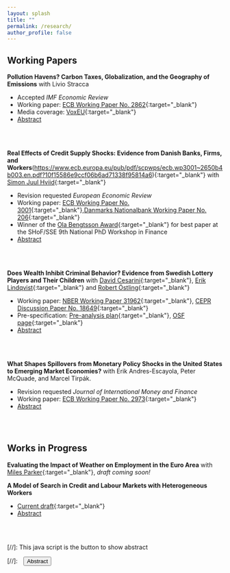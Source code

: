 ```yaml
---
layout: splash
title: ""
permalink: /research/
author_profile: false
---
```

## Working Papers
**Pollution Havens? Carbon Taxes, Globalization, and the Geography of Emissions** with Livio Stracca 
* Accepted *IMF Economic Review*
* Working paper: [ECB Working Paper No. 2862](https://www.ecb.europa.eu/pub/pdf/scpwps/ecb.wp2862~47f293b3f5.en.pdf){:target="_blank"}
* Media coverage: [VoxEU](https://cepr.org/voxeu/columns/carbon-leakage-additional-argument-international-cooperation-climate-policies){:target="_blank"}
* <a href="#/" onclick="visib('abstract_carbontaxes')">Abstract</a>
<div id="abstract_carbontaxes" style="display: none; text-align: justify; line-height: 100%" ><small>
This paper examines the impact of national carbon taxes on CO2 emissions. To achieve this, we conduct local projections on a cross-country panel dataset, aligning measures of carbon dioxide emissions with data on the introduction of carbon taxes and their associated prices. Importantly, we consider both territorial emissions — those emitted within a country's borders — and consumption emissions — those emitted globally to satisfy domestic demand. We find that carbon taxes reduce territorial emissions over time but have no significant effect on consumption emissions. Our estimates are robust to propensity-score weighting adjustments, controlling for the role of other environmental policies, and are primarily driven by countries that are more open to trade. In contrast, we find that variation in carbon prices from the European Union's Emissions Trading System (ETS) have a negative impact on both territorial and consumption emissions. Overall, our findings underscore the limitations of national carbon pricing schemes and emphasize the importance of international cooperation in reducing global emissions.</small></div>
<br/><br/>

**Real Effects of Credit Supply Shocks: Evidence from Danish Banks, Firms, and Workers**(https://www.ecb.europa.eu/pub/pdf/scpwps/ecb.wp3001~2650b4b003.en.pdf?10f15586e9ccf06b6ad71338f95814a6){:target="_blank"} with [Simon Juul Hviid](https://sites.google.com/view/sjhviid/home){:target="_blank"}
* Revision requested *European Economic Review*
* Working paper: [ECB Working Paper No. 3001](https://www.ecb.europa.eu/pub/pdf/scpwps/ecb.wp3001~2650b4b003.en.pdf?10f15586e9ccf06b6ad71338f95814a6){:target="_blank"},[Danmarks Nationalbank Working Paper No. 206](https://www.nationalbanken.dk/en/news-and-knowledge/publications-and-speeches/working-paper/2024/real-effects-of-credit-supply-shocks-evidence-from-danish-banks-firms-and-workers){:target="_blank"}
* Winner of the [Ola Bengtsson Award](https://www.hhs.se/en/houseoffinance/outreach/news--press/news/2020/ola-bengtsson-award-for-best-finance-phd-paper/){:target="_blank"} for best paper at the SHoF/SSE 9th National PhD Workshop in Finance
* <a href="#/" onclick="visib('abstract_firmcredit')">Abstract</a>
<div id="abstract_firmcredit" style="display: none; text-align: justify; line-height: 100%" ><small>
Contractions in credit supply can lead firms to reduce their level of employment, yet little is known about how these shocks affect the composition of firms’ employees and outcomes at the worker level. This paper investigates how bank distress affects credit provision and its effects on employment beyond firm-level aggregates. To do so, we use a novel dataset built from administrative and tax records linking all banks, firms, and workers in Denmark. We show that banks that were particularly exposed to the 2008-09 financial crisis cut lending to firms, and firms were unable to fully compensate with financing from alternate sources. The decrease in credit supply led to a drop in firm-level employment, with effects concentrated among firms with low pre-crisis liquidity, and on employment of low-educated and non-managerial workers. At the worker level, we find that positive effects on unemployment were driven by effects on low-educated, non-managerial and short-tenured workers. Our estimates suggest that cuts in bank lending can account for at least 5% of the fall in employment of low-educated workers in our sample, and are an important factor behind heterogeneous employment dynamics in times of contractionary credit.</small></div>
<br/><br/>

**Does Wealth Inhibit Criminal Behavior? Evidence from Swedish Lottery Players and Their Children** with [David Cesarini](https://sites.google.com/a/nyu.edu/dac12/home){:target="_blank"}, [Erik Lindqvist](https://sites.google.com/site/eriklindqvistsse/){:target="_blank"} and [Robert Östling](https://sites.google.com/view/robertostling){:target="_blank"}
* Working paper: [NBER Working Paper 31962](https://www.nber.org/papers/w31962){:target="_blank"}, [CEPR Discussion Paper No. 18649](https://cepr.org/publications/dp18649){:target="_blank"}
* Pre-specification: [Pre-analysis plan](https://cschroe.github.io/files/Pre-analysis_plan_210616.pdf){:target="_blank"}, [OSF page](https://osf.io/gw35j/){:target="_blank"}
* <a href="#/" onclick="visib('abstract_crime')">Abstract</a>
<div id="abstract_crime" style="display: none; text-align: justify; line-height: 100%" ><small>
There is a well-established negative gradient between economic status and crime, but its underlying causal mechanisms are not well understood. We use data on four Swedish lotteries matched to data on criminal convictions to gauge the causal effect of financial windfalls on player's own crime and their children's delinquency. We estimate a positive but statistically insignificant effect of lottery wealth on players' own conviction risk. Our estimates allow us to rule out effects one fifth as large as the cross-sectional gradient between income and crime. We also estimate a less precise null effect of parental lottery wealth on child delinquency.</small></div>
<br/><br/>

**What Shapes Spillovers from Monetary Policy Shocks in the United States to Emerging Market Economies?** with Erik Andres-Escayola, Peter McQuade, and Marcel Tirpák. 
* Revision requested *Journal of International Money and Finance*
* Working paper: [ECB Working Paper No. 2973](https://www.ecb.europa.eu/pub/pdf/scpwps/ecb.wp2973~048ef3f3dd.en.pdf?8a0dcc11e8b68710ff9a4d7ebd84a878){:target="_blank"}
* <a href="#/" onclick="visib('abstract_emes')">Abstract</a>
<div id="abstract_emes" style="display: none; text-align: justify; line-height: 100%" ><small>
Monetary policy decisions by the Federal Reserve System in the US are widely recognised to have spillover effects on the rest of the world. In this paper, we focus on the asymmetric effects of US monetary policy shocks on macro-financial outcomes in emerging market economies (EMEs). We shed light on how domestic factors shape external monetary policy spillover effects using indicators on the macro-financial vulnerabilities and monetary policy stances of EMEs. We find that a surprise tightening of monetary policy in the US leads to an immediate tightening of financial conditions which leads to a decline in activity and prices in EMEs over one year. Importantly, these effects are amplified in periods of high vulnerabilities and attenuated when EMEs follow a prudent monetary policy stance. Our findings help explain the greater resilience of many EMEs to the Fed's post-COVID-19 tightening cycle, and highlight the benefits of the broad improvements of monetary policy frameworks in these countries.</small></div>
<br/><br/>


## Works in Progress
**Evaluating the Impact of Weather on Employment in the Euro Area** with [Miles Parker](https://www.ecb.europa.eu/pub/research/authors/profiles/miles-parker.en.html){:target="_blank"}, *draft coming soon!*

**A Model of Search in Credit and Labour Markets with Heterogeneous Workers**
* [Current draft](https://cschroe.github.io/files/schroeder_bank_labour_search.pdf){:target="_blank"}
* <a href="#/" onclick="visib('abstract_search')">Abstract</a>
<div id="abstract_search" style="display: none; text-align: justify; line-height: 100%" ><small>
How do frictions in credit markets affect firms' choices over which workers to hire?  To study this question, I build a search and matching model of credit and labour markets with heterogeneous labour.  Firms first search for a bank to cover the costs of posting a vacancy.  Firms that secure financing then search for workers of varying skill in the labour market.  Upon meeting a worker the firm faces a trade-off: hire that worker in the present period and produce output, or wait for a potentially higher skilled worker to come along.  Firms' optimal behaviour is determined by tightness in the labour market, itself determined by frictions in both credit and labour markets.  Greater credit market frictions drive labour market tightness down, leading firms to seek higher skilled workers.</small></div>
<br/><br/>

<!-- "*Inflation in Emerging Market Economies: Domestic and Global Drivers Through the Lens of the Phillips Curve*" with Larry Cui and Marcel Tirpák
<br/><br/> -->


[//]: This java script is the button to show abstract
 <script>
  function visib(id) {
   var x = document.getElementById(id);
   if (x.style.display === "block") {
     x.style.display = "none";
   } else {
     x.style.display = "block";
   }
 }
 </script>

 [//]:&emsp;<button onclick="visib('polariz')" class="btn btn--inverse btn--small">Abstract</button>